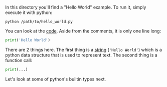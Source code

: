 In this directory you'll find a "Hello World" example.  To run it,
simply execute it with python:

```
python /path/to/hello_world.py
```

You can look at the [code](hello_world.py).  Aside from the comments, it is only
one line long:

```py
print('Hello World')
```

There are 2 things here.  The first thing is a
[string](https://docs.python.org/3/library/stdtypes.html#text-sequence-type-str)
(`'Hello World'`) which is a python data structure that is used to represent
text.  The second thing is a function call:

```py
print(...)
```

Let's look at some of python's builtin types next.
